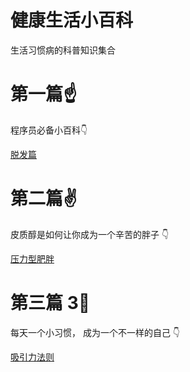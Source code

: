 # 健康生活小百科

生活习惯病的科普知识集合

第一篇☝️
====

程序员必备小百科👇

[脱发篇](https://github.com/PearlCoastal/HealthyLife/blob/master/%E8%84%B1%E5%8F%91.md)

第二篇✌️
====
皮质醇是如何让你成为一个辛苦的胖子 👇

[压力型肥胖](https://github.com/PearlCoastal/HealthyLife/blob/master/Fat.md)

第三篇 3⃣️
====
每天一个小习惯， 成为一个不一样的自己 👇

[吸引力法则](https://github.com/PearlCoastal/HealthyLife/blob/master/xiyinli.md)
